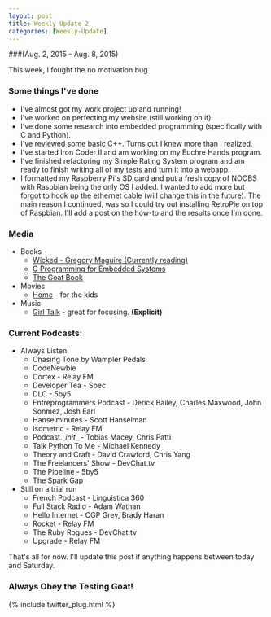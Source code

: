 ```yaml
---
layout: post
title: Weekly Update 2
categories: [Weekly-Update]
---
```

###(Aug. 2, 2015 - Aug. 8, 2015)

This week, I fought the no motivation bug

<!--end of excerpt-->

### Some things I've done
* I've almost got my work project up and running!
* I've worked on perfecting my website (still working on it).
* I've done some research into embedded programming (specifically with C and Python).
* I've reviewed some basic C++. Turns out I knew more than I realized.
* I've started Iron Coder II and am working on my Euchre Hands program.
* I've finished refactoring my Simple Rating System program and am ready to finish writing all of my tests and turn it into a webapp.
* I formatted my Raspberry Pi's SD card and put a fresh copy of NOOBS with Raspbian being the only OS I added. I wanted to add more but forgot to hook up the ethernet cable (will change this in the future). The main reason I continued, was so I could try out installing RetroPie on top of Raspbian. I'll add a post on the how-to and the results once I'm done.

### Media
* Books
    * [Wicked - Gregory Maguire (Currently reading)](http://www.amazon.com/Wicked-Life-Times-Witch-Years/dp/0061350966/)
    * [C Programming for Embedded Systems](http://dsp-book.narod.ru/CPES.pdf)
    * [The Goat Book](http://chimera.labs.oreilly.com/books/1234000000754/index.html)
* Movies
    * [Home](http://www.imdb.com/title/tt2224026/) - for the kids
* Music
    * [Girl Talk](http://illegalart.net/girltalk/shop/index.html) - great for focusing. **(Explicit)**

### Current Podcasts:
* Always Listen
    * Chasing Tone by Wampler Pedals
    * CodeNewbie
    * Cortex - Relay FM
    * Developer Tea - Spec
    * DLC - 5by5
    * Entreprogrammers Podcast - Derick Bailey, Charles Maxwood, John Sonmez, Josh Earl
    * Hanselminutes - Scott Hanselman
    * Isometric - Relay FM
    * Podcast.\__init__ - Tobias Macey, Chris Patti
    * Talk Python To Me - Michael Kennedy
    * Theory and Craft - David Crawford, Chris Yang
    * The Freelancers' Show - DevChat.tv
    * The Pipeline - 5by5
    * The Spark Gap
* Still on a trial run
    * French Podcast - Linguistica 360
    * Full Stack Radio - Adam Wathan
    * Hello Internet - CGP Grey, Brady Haran
    * Rocket - Relay FM
    * The Ruby Rogues - DevChat.tv
    * Upgrade - Relay FM


That's all for now. I'll update this post if anything happens between today and Saturday.

### Always Obey the Testing Goat!

{% include twitter_plug.html %}
